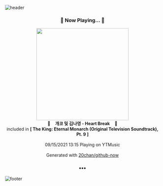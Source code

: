 ![header](https://capsule-render.vercel.app/api?type=wave&height=170&section=header&text=Hi.%20I'm%20SHIFT&fontColor=090707&fontAlignX=45&fontAlignY=65&fontSize=100)

<h3 align="center">🎵 Now Playing... 🎵</h3>
<p align="center">
  <a href="https://music.youtube.com/watch?v=P1SlbW0ksNE">
    <img width="300" src="https://lh3.googleusercontent.com/9j-dDo_Sgx4dk1pV5o3RgDlv9lYEH9dgb95UYQuYsgaBswpv-vXKjVPzLNFX5WXyHnxm73OXzc9bavs">
  </a>
  <br>
  🎵&nbsp&nbsp&nbsp <b>개코 및 김나영 - Heart Break</b> &nbsp&nbsp&nbsp🎵
  <br>
  included in <b>[ The King: Eternal Monarch (Original Television Soundtrack), Pt. 9 ]</b>
  
  <br />
  <br />
  09/15/2021 13:15 Playing on YTMusic
  <br />
  <br />
  Generated with <a href="https://github.com/20chan/github-now">20chan/github-now</a>
</p>

<h3 align="center">•••</h3>

![footer](https://capsule-render.vercel.app/api?type=wave&height=150&section=footer)
